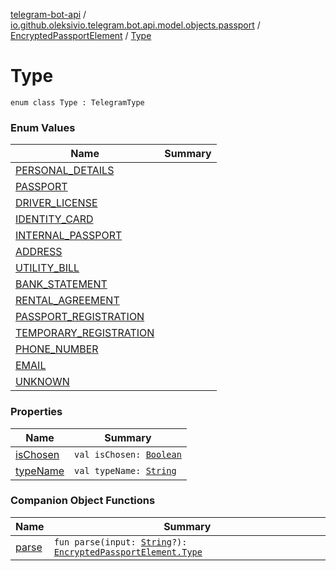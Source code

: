 [telegram-bot-api](../../../index.md) / [io.github.oleksivio.telegram.bot.api.model.objects.passport](../../index.md) / [EncryptedPassportElement](../index.md) / [Type](./index.md)

# Type

`enum class Type : TelegramType`

### Enum Values

| Name | Summary |
|---|---|
| [PERSONAL_DETAILS](-p-e-r-s-o-n-a-l_-d-e-t-a-i-l-s.md) |  |
| [PASSPORT](-p-a-s-s-p-o-r-t.md) |  |
| [DRIVER_LICENSE](-d-r-i-v-e-r_-l-i-c-e-n-s-e.md) |  |
| [IDENTITY_CARD](-i-d-e-n-t-i-t-y_-c-a-r-d.md) |  |
| [INTERNAL_PASSPORT](-i-n-t-e-r-n-a-l_-p-a-s-s-p-o-r-t.md) |  |
| [ADDRESS](-a-d-d-r-e-s-s.md) |  |
| [UTILITY_BILL](-u-t-i-l-i-t-y_-b-i-l-l.md) |  |
| [BANK_STATEMENT](-b-a-n-k_-s-t-a-t-e-m-e-n-t.md) |  |
| [RENTAL_AGREEMENT](-r-e-n-t-a-l_-a-g-r-e-e-m-e-n-t.md) |  |
| [PASSPORT_REGISTRATION](-p-a-s-s-p-o-r-t_-r-e-g-i-s-t-r-a-t-i-o-n.md) |  |
| [TEMPORARY_REGISTRATION](-t-e-m-p-o-r-a-r-y_-r-e-g-i-s-t-r-a-t-i-o-n.md) |  |
| [PHONE_NUMBER](-p-h-o-n-e_-n-u-m-b-e-r.md) |  |
| [EMAIL](-e-m-a-i-l.md) |  |
| [UNKNOWN](-u-n-k-n-o-w-n.md) |  |

### Properties

| Name | Summary |
|---|---|
| [isChosen](is-chosen.md) | `val isChosen: `[`Boolean`](https://kotlinlang.org/api/latest/jvm/stdlib/kotlin/-boolean/index.html) |
| [typeName](type-name.md) | `val typeName: `[`String`](https://kotlinlang.org/api/latest/jvm/stdlib/kotlin/-string/index.html) |

### Companion Object Functions

| Name | Summary |
|---|---|
| [parse](parse.md) | `fun parse(input: `[`String`](https://kotlinlang.org/api/latest/jvm/stdlib/kotlin/-string/index.html)`?): `[`EncryptedPassportElement.Type`](./index.md) |
